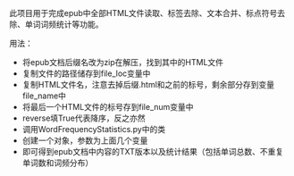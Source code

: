 此项目用于完成epub中全部HTML文件读取、标签去除、文本合并、标点符号去除、单词词频统计等功能。

用法：

* 将epub文档后缀名改为zip在解压，找到其中的HTML文件
* 复制文件的路径储存到file_loc变量中
* 复制HTML文件名，注意去掉后缀.html和之前的标号，剩余部分存到变量file_name中
* 将最后一个HTML文件的标号存到file_num变量中
* reverse填True代表降序，反之亦然
* 调用WordFrequencyStatistics.py中的类
* 创建一个对象，参数为上面几个变量
* 即可得到epub文档中内容的TXT版本以及统计结果（包括单词总数、不重复单词数和词频分布）
